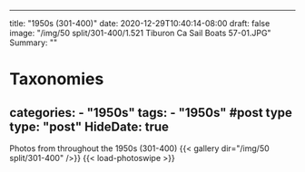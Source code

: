
---
title: "1950s (301-400)"
date: 2020-12-29T10:40:14-08:00
draft: false
image: "/img/50 split/301-400/1.521 Tiburon Ca Sail Boats 57-01.JPG"
Summary: ""
#   Taxonomies
categories:
    - "1950s"
tags:
    - "1950s"
#post type
type: "post"
HideDate: true
---

Photos from throughout the 1950s (301-400)
{{< gallery dir="/img/50 split/301-400" />}} {{< load-photoswipe >}}
